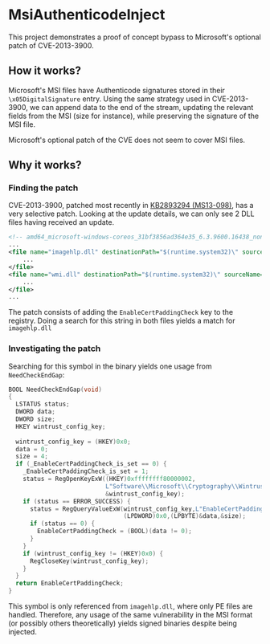 # MsiAuthenticodeInject

This project demonstrates a proof of concept bypass to Microsoft's optional patch of CVE-2013-3900.

## How it works?
Microsoft's MSI files have Authenticode signatures stored in their `\x05DigitalSignature` entry. Using the same strategy used in CVE-2013-3900, we can append data to the end of the stream, updating the relevant fields from the MSI (size for instance), while preserving the signature of the MSI file.

Microsoft's optional patch of the CVE does not seem to cover MSI files. 

## Why it works?

### Finding the patch
CVE-2013-3900, patched most recently in [KB2893294 (MS13-098)](https://www.catalog.update.microsoft.com/Search.aspx?q=MS13-098), has a very selective patch. Looking at the update details, we can only see 2 DLL files having received an update.

```xml
<!-- amd64_microsoft-windows-coreos_31bf3856ad364e35_6.3.9600.16438_none_164ab8fc121c2479.manifest -->
...
<file name="imagehlp.dll" destinationPath="$(runtime.system32)\" sourceName="imagehlp.dll" sourcePath=".\" importPath="$(build.nttree)\">
	...
</file>
<file name="wmi.dll" destinationPath="$(runtime.system32)\" sourceName="wmi.dll" sourcePath=".\" importPath="$(build.nttree)\">
	...
</file>
...
```

The patch consists of adding the `EnableCertPaddingCheck` key to the registry. Doing a search for this string in both files yields a match for `imagehlp.dll`

### Investigating the patch
Searching for this symbol in the binary yields one usage from `NeedCheckEndGap`:
```c
BOOL NeedCheckEndGap(void)
{
  LSTATUS status;
  DWORD data;
  DWORD size;
  HKEY wintrust_config_key;
  
  wintrust_config_key = (HKEY)0x0;
  data = 0;
  size = 4;
  if (_EnableCertPaddingCheck_is_set == 0) {
    _EnableCertPaddingCheck_is_set = 1;
    status = RegOpenKeyExW((HKEY)0xffffffff80000002,
                           L"Software\\Microsoft\\Cryptography\\Wintrust\\Config",0,0x20019,
                           &wintrust_config_key);
    if (status == ERROR_SUCCESS) {
      status = RegQueryValueExW(wintrust_config_key,L"EnableCertPaddingCheck",(LPDWORD)0x0,
                                (LPDWORD)0x0,(LPBYTE)&data,&size);
      if (status == 0) {
        EnableCertPaddingCheck = (BOOL)(data != 0);
      }
    }
    if (wintrust_config_key != (HKEY)0x0) {
      RegCloseKey(wintrust_config_key);
    }
  }
  return EnableCertPaddingCheck;
}
```

This symbol is only referenced from `imagehlp.dll`, where only PE files are handled. Therefore, any usage of the same vulnerability in the MSI format (or possibly others theoretically) yields signed binaries despite being injected.
